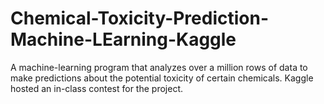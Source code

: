 # Chemical-Toxicity-Prediction-Machine-LEarning-Kaggle
A machine-learning program that analyzes over a million rows of data to make predictions about the potential toxicity of certain chemicals. Kaggle hosted an in-class contest for the project.
